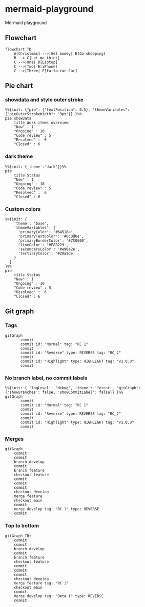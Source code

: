 # mermaid-playground
Mermaid playground

## Flowchart

```mermaid
flowchart TD
    A[Christmas] -->|Get money| B(Go shopping)
    B --> C{Let me think}
    C -->|One| D[Laptop]
    C -->|Two| E[iPhone]
    C -->|Three| F[fa:fa-car Car]
```

## Pie chart

### showdata and style outer stroke

```mermaid
%%{init: {"pie": {"textPosition": 0.5}, "themeVariables": {"pieOuterStrokeWidth": "3px"}} }%%
pie showData
    title Work items overview
    "New" : 1
    "Ongoing" : 10
    "Code review" : 5
    "Resolved" :  6
    "Closed" : 6
```

### dark theme

```mermaid
%%{init: {'theme':'dark'}}%%
pie
    title Status
    "New" : 1
    "Ongoing" : 10
    "Code review" : 5
    "Resolved" :  6
    "Closed" : 6
```

### Custom colors

```mermaid
%%{init: {
    'theme': 'base',
    'themeVariables': {
      'primaryColor': '#64518a',
      'primaryTextColor': '#0c0d0e',
      'primaryBorderColor': '#7C0000',
      'lineColor': '#F8B229',
      'secondaryColor': '#e98a2e',
      'tertiaryColor': '#20a5de'
    }
  }
}%%
pie
    title Status
    "New" : 1
    "Ongoing" : 10
    "Code review" : 5
    "Resolved" :  6
    "Closed" : 6
```


## Git graph

### Tags

```mermaid
gitGraph
       commit
       commit id: "Normal" tag: "RC 1"
       commit
       commit id: "Reverse" type: REVERSE tag: "RC_2"
       commit
       commit id: "Highlight" type: HIGHLIGHT tag: "v1.0.0"
       commit
```

### No branch label, no commit labels

```mermaid
%%{init: { 'logLevel': 'debug', 'theme': 'forest', 'gitGraph': {'showBranches': false, 'showCommitLabel': false}} }%%
gitGraph
       commit
       commit id: "Normal" tag: "RC 1"
       commit
       commit id: "Reverse" type: REVERSE tag: "RC_2"
       commit
       commit id: "Highlight" type: HIGHLIGHT tag: "v1.0.0"
       commit
```

### Merges

```mermaid
gitGraph
    commit
    commit
    branch develop
    commit
    branch feature
    checkout feature
    commit
    commit
    commit
    checkout develop
    merge feature
    checkout main
    commit
    merge develop tag: "RC 1" type: REVERSE
    commit
```

### Top to bottom

```mermaid
gitGraph TB:
    commit
    commit
    branch develop
    commit
    branch feature
    checkout feature
    commit
    commit
    commit
    checkout develop
    merge feature tag: "RC 1"
    checkout main
    commit
    merge develop tag: "Beta 1" type: REVERSE
    commit
```